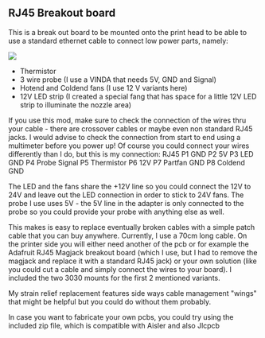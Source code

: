 ## RJ45 Breakout board ##

This is a break out board to be mounted onto the print head to be able to use a standard ethernet cable to connect low power parts, namely:

![](https://github.com/RURon/Vcore-Mods/edit/main/RJ45%20Breakout/RJ45_Adapter.png)

- Thermistor
- 3 wire probe (I use a VINDA that needs 5V, GND and Signal)
- Hotend and Coldend fans (I use 12 V variants here)
- 12V LED strip (I created a special fang that has space for a little 12V LED strip to illuminate the nozzle area)

If you use this mod, make sure to check the connection of the wires thru your cable - there are crossover cables or maybe even non standard RJ45 jacks. I would advise to check the connection from start to end using a multimeter before you power up! Of course you could connect your wires differently than I do, but this is my connection:
RJ45
P1	GND
P2	5V
P3	LED GND
P4	Probe Signal
P5	Thermistor
P6	12V
P7	Partfan GND
P8	Coldend GND

The LED and the fans share the +12V line so you could connect the 12V to 24V and leave out the LED connection in order to stick to 24V fans.
The probe I use uses 5V - the 5V line in the adapter is only connected to the probe so you could provide your probe with anything else as well.

This makes is easy to replace eventually broken cables with a simple patch cable that you can buy anywhere. Currently, I use a 70cm long cable.
On the printer side you will either need another of the pcb or for example the Adafruit RJ45 Magjack breakout board (which I use, but I had to remove the magjack and replace it with a standard RJ45 jack) or your own solution (like you could cut a cable and simply connect the wires to your board). I included the two 3030 mounts for the first 2 mentioned variants.

My strain relief replacement features side ways cable management "wings" that might be helpful but you could do without them probably.

In case you want to fabricate your own pcbs, you could try using the included zip file, which is compatible with Aisler and also Jlcpcb
